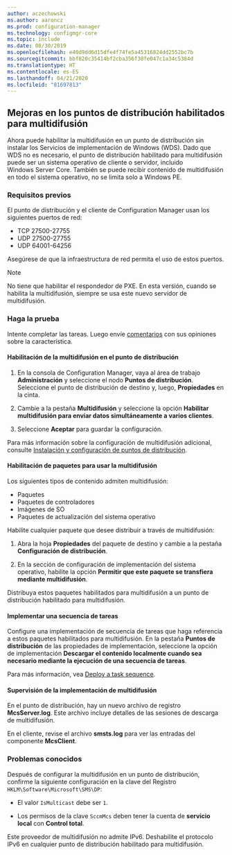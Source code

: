 ```yaml
---
author: aczechowski
ms.author: aaroncz
ms.prod: configuration-manager
ms.technology: configmgr-core
ms.topic: include
ms.date: 08/30/2019
ms.openlocfilehash: e40d9dd6d15dfe4f74fe5a45316824dd2552bc7b
ms.sourcegitcommit: bbf820c35414bf2cba356f30fe047c1a34c5384d
ms.translationtype: HT
ms.contentlocale: es-ES
ms.lasthandoff: 04/21/2020
ms.locfileid: "81697813"
---
```

## <a name="improvements-to-multicast-enabled-distribution-points"></a><a name="bkmk_multicast"></a> Mejoras en los puntos de distribución habilitados para multidifusión

<!--3785535-->

Ahora puede habilitar la multidifusión en un punto de distribución sin instalar los Servicios de implementación de Windows (WDS). Dado que WDS no es necesario, el punto de distribución habilitado para multidifusión puede ser un sistema operativo de cliente o servidor, incluido Windows Server Core. También se puede recibir contenido de multidifusión en todo el sistema operativo, no se limita solo a Windows PE.

### <a name="prerequisites"></a>Requisitos previos

El punto de distribución y el cliente de Configuration Manager usan los siguientes puertos de red:

- TCP 27500-27755
- UDP 27500-27755
- UDP 64001-64256

Asegúrese de que la infraestructura de red permita el uso de estos puertos.

> [!NOTE]
> No tiene que habilitar el respondedor de PXE. En esta versión, cuando se habilita la multidifusión, siempre se usa este nuevo servidor de multidifusión.

### <a name="try-it-out"></a>Haga la prueba

Intente completar las tareas. Luego envíe [comentarios](../../../../understand/find-help.md#product-feedback) con sus opiniones sobre la característica.

#### <a name="enable-multicast-on-the-distribution-point"></a>Habilitación de la multidifusión en el punto de distribución

1. En la consola de Configuration Manager, vaya al área de trabajo **Administración** y seleccione el nodo **Puntos de distribución**. Seleccione el punto de distribución de destino y, luego, **Propiedades** en la cinta.

1. Cambie a la pestaña **Multidifusión** y seleccione la opción **Habilitar multidifusión para enviar datos simultáneamente a varios clientes**.

1. Seleccione **Aceptar** para guardar la configuración.

Para más información sobre la configuración de multidifusión adicional, consulte [Instalación y configuración de puntos de distribución](../../../../servers/deploy/configure/install-and-configure-distribution-points.md#bkmk_config-multicast).

#### <a name="enable-packages-to-use-multicast"></a>Habilitación de paquetes para usar la multidifusión

Los siguientes tipos de contenido admiten multidifusión:

- Paquetes
- Paquetes de controladores
- Imágenes de SO
- Paquetes de actualización del sistema operativo

Habilite cualquier paquete que desee distribuir a través de multidifusión:

1. Abra la hoja **Propiedades** del paquete de destino y cambie a la pestaña **Configuración de distribución**.

1. En la sección de configuración de implementación del sistema operativo, habilite la opción **Permitir que este paquete se transfiera mediante multidifusión**.

Distribuya estos paquetes habilitados para multidifusión a un punto de distribución habilitado para multidifusión.

#### <a name="deploy-a-task-sequence"></a>Implementar una secuencia de tareas

Configure una implementación de secuencia de tareas que haga referencia a estos paquetes habilitados para multidifusión. En la pestaña **Puntos de distribución** de las propiedades de implementación, seleccione la opción de implementación **Descargar el contenido localmente cuando sea necesario mediante la ejecución de una secuencia de tareas**.

Para más información, vea [Deploy a task sequence](../../../../../osd/deploy-use/deploy-a-task-sequence.md).

#### <a name="monitor-the-multicast-deployment"></a>Supervisión de la implementación de multidifusión

En el punto de distribución, hay un nuevo archivo de registro **McsServer.log**. Este archivo incluye detalles de las sesiones de descarga de multidifusión.

En el cliente, revise el archivo **smsts.log** para ver las entradas del componente **McsClient**.

### <a name="known-issues"></a>Problemas conocidos

Después de configurar la multidifusión en un punto de distribución, confirme la siguiente configuración en la clave del Registro `HKLM\Software\Microsoft\SMS\DP`:

- El valor `IsMulticast` debe ser `1`.

- Los permisos de la clave `SccmMcs` deben tener la cuenta de **servicio local** con **Control total**.

Este proveedor de multidifusión no admite IPv6. Deshabilite el protocolo IPv6 en cualquier punto de distribución habilitado para multidifusión.<!-- 5249773 -->
